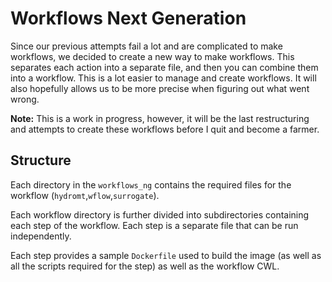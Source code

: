 # Workflows Next Generation

Since our previous attempts fail a lot and are complicated to make
workflows, we decided to create a new way to make workflows. This separates each action into a separate file, and then you can combine them into a workflow. This is a lot easier to manage and create workflows. It will also hopefully allows us to be more precise when figuring out what went wrong.

**Note:** This is a work in progress, however, it will be the last restructuring and attempts to create these workflows before I quit and become a farmer.

## Structure

Each directory in the `workflows_ng` contains the required files for the workflow (`hydromt`,`wflow`,`surrogate`).

Each workflow directory is further divided into subdirectories containing each step of the workflow. Each step is a separate file that can be run independently.

Each step provides a sample `Dockerfile` used to build the image (as well as all the scripts required for the step) as well as the workflow CWL.
